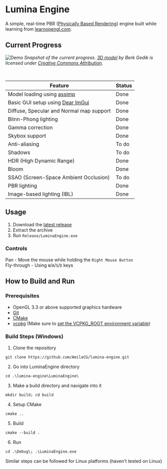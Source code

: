 # Lumina Engine
A simple, real-time PBR ([Physically Based Rendering](https://en.wikipedia.org/wiki/Physically_based_rendering)) engine built while learning from [learnopengl.com](https://learnopengl.com/).

## Current Progress
![Demo](Docs/demo.png)
*Snapshot of the current progress. [3D model](https://skfb.ly/6QZxW) by Berk Gedik is licensed under [Creative Commons Attribution](http://creativecommons.org/licenses/by/4.0/)*.

<br>

| Feature | Status |
| ---- | ---- |
| Model loading using [assimp](https://github.com/assimp/assimp) | Done |
| Basic GUI setup using [Dear ImGui](https://github.com/ocornut/imgui) | Done |
| Diffuse, Specular and Normal map support | Done |
| Blinn-Phong lighting | Done |
| Gamma correction | Done |
| Skybox support | Done |
| Anti-aliasing | To do |
| Shadows | To do |
| HDR (High Dynamic Range) | Done |
| Bloom | Done |
| SSAO (Screen-Space Ambient Occlusion) | To do |
| PBR lighting | Done |
| Image-based lighting (IBL) | Done |

## Usage
1. Download the [latest release](https://github.com/AmilaCG/lumina-engine/releases/download/v1.0.0-alpha/LuminaEngine.zip)
2. Extract the archive
3. Run `Release/LuminaEngine.exe`

### Controls
Pan - Move the mouse while holding the `Right Mouse Button`  
Fly-through - Using `W`/`A`/`S`/`D` keys

## How to Build and Run
### Prerequisites
* OpenGL 3.3 or above supported graphics hardware
* [Git](https://git-scm.com/download/win)
* [CMake](https://cmake.org/download/)
* [vcpkg](https://learn.microsoft.com/en-us/vcpkg/get_started/get-started?pivots=shell-cmd) (Make sure to [set the VCPKG_ROOT environment variable](https://learn.microsoft.com/en-us/vcpkg/get_started/get-started?pivots=shell-cmd#2---set-up-the-project))  

### Build Steps (Windows)
1. Clone the repository
```
git clone https://github.com/AmilaCG/lumina-engine.git
```
2. Go into LuminaEngine directory
```
cd .\lumina-engine\LuminaEngine\
```
3. Make a build directory and navigate into it
```
mkdir build; cd build
```
4. Setup CMake
```
cmake ..
```
5. Build
```
cmake --build .
```
6. Run
```
cd .\Debug\; .\LuminaEngine.exe
```

Similar steps can be followed for Linux platforms (haven't tested on Linux)
